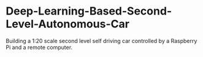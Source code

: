 # Deep-Learning-Based-Second-Level-Autonomous-Car
Building a 1:20 scale second level self driving car controlled by a Raspberry Pi and a remote computer.
